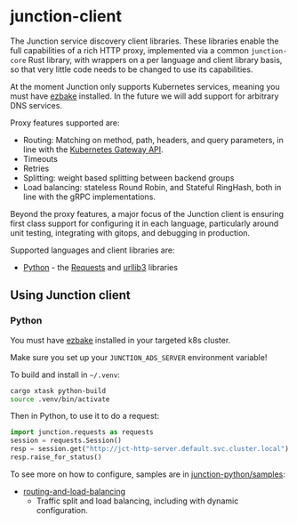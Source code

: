 # junction-client

The Junction service discovery client libraries. These libraries enable the full
capabilities of a rich HTTP proxy, implemented via a common `junction-core` Rust
library, with wrappers on a per language and client library basis, so that very
little code needs to be changed to use its capabilities. 

At the moment Junction only supports Kubernetes services, meaning you must have
[ezbake][ezbake] installed. In the future we will add support for arbitrary DNS
services.

Proxy features supported are:
* Routing: Matching on method, path, headers, and query parameters, in line with
  the [Kubernetes Gateway API](https://gateway-api.sigs.k8s.io/).
* Timeouts
* Retries
* Splitting: weight based splitting between backend groups
* Load balancing: stateless Round Robin, and Stateful RingHash, both in line
  with the gRPC implementations.

Beyond the proxy features, a major focus of the Junction client is ensuring
first class support for configuring it in each language, particularly around
unit testing, integrating with gitops, and debugging in production.

Supported languages and client libraries are:
* [Python](#python) - the [Requests][requests] and [urllib3][urllib3] libraries

[ezbake]: https://github.com/junction-labs/ezbake
[requests]: https://pypi.org/project/requests/
[urllib3]: https://github.com/urllib3/urllib3
[gatewayapi]: https://gateway-api.sigs.k8s.io/

## Using Junction client

### Python

You must have [ezbake](https://github.com/junction-labs/ezbake) installed in
your targeted k8s cluster. 

Make sure you set up your `JUNCTION_ADS_SERVER` environment variable!

To build and install in `~/.venv`:
```bash 
cargo xtask python-build
source .venv/bin/activate
```

Then in Python, to use it to do a request:
```python
import junction.requests as requests
session = requests.Session()
resp = session.get("http://jct-http-server.default.svc.cluster.local")
resp.raise_for_status()
```

To see more on how to configure, samples are in
[junction-python/samples](./junction-python/samples/):

* [routing-and-load-balancing](./junction-python/samples/routing-and-load-balancing/README.md)
  - Traffic split and load balancing, including with dynamic configuration.
